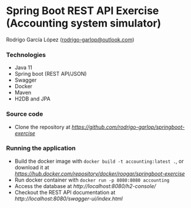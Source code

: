 # Spring Boot REST API Exercise (Accounting system simulator)

Rodrigo García López (rodrigo-garlop@outlook.com)

### Technologies 

* Java 11
* Spring boot (REST API/JSON)
* Swagger
* Docker
* Maven
* H2DB and JPA

### Source code

* Clone the repository at *https://github.com/rodrigo-garlop/springboot-exercise*

### Running the application

* Build the docker image with `docker build -t accounting:latest .`, or download it at *https://hub.docker.com/repository/docker/roogar/springboot-exercise*
* Run docker container with `docker run -p 8080:8080 accounting`
* Access the database at *http://localhost:8080/h2-console/*
* Checkout the REST API documentation at *http://localhost:8080/swagger-ui/index.html*
